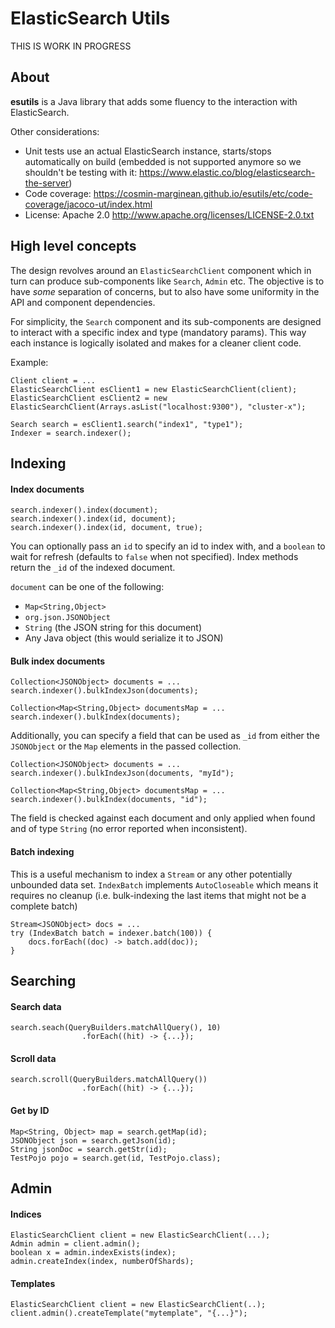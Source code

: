 # ElasticSearch Utils

THIS IS WORK IN PROGRESS

## About
**esutils** is a Java library that adds some fluency to the interaction with ElasticSearch.

Other considerations:
* Unit tests use an actual ElasticSearch instance, starts/stops automatically on build (embedded is not supported anymore so we shouldn't be testing with it: https://www.elastic.co/blog/elasticsearch-the-server)
* Code coverage: https://cosmin-marginean.github.io/esutils/etc/code-coverage/jacoco-ut/index.html
* License: Apache 2.0 http://www.apache.org/licenses/LICENSE-2.0.txt
 
## High level concepts
The design revolves around an `ElasticSearchClient` component which in turn can produce sub-components like `Search`, `Admin` etc.
The objective is to have _some_ separation of concerns, but to also have some uniformity in the API and component dependencies.

For simplicity, the `Search` component and its sub-components are designed to interact with a specific index and type (mandatory params). This way each instance is logically isolated and makes for a cleaner client code. 

Example:
```
Client client = ...
ElasticSearchClient esClient1 = new ElasticSearchClient(client);
ElasticSearchClient esClient2 = new ElasticSearchClient(Arrays.asList("localhost:9300"), "cluster-x");

Search search = esClient1.search("index1", "type1");
Indexer = search.indexer(); 
```

## Indexing
#### Index documents
```
search.indexer().index(document);
search.indexer().index(id, document);
search.indexer().index(id, document, true);
```
You can optionally pass an `id` to specify an id to index with, and a `boolean` to wait for refresh (defaults to `false` when not specified).
Index methods return the `_id` of the indexed document.

`document` can be one of the following:
* `Map<String,Object>`
* `org.json.JSONObject`
* `String` (the JSON string for this document)
* Any Java object (this would serialize it to JSON)

#### Bulk index documents
```
Collection<JSONObject> documents = ...
search.indexer().bulkIndexJson(documents);

Collection<Map<String,Object> documentsMap = ...
search.indexer().bulkIndex(documents);
```

Additionally, you can specify a field that can be used as `_id` from either the `JSONObject` or the `Map` elements in the passed collection.
```
Collection<JSONObject> documents = ...
search.indexer().bulkIndexJson(documents, "myId");

Collection<Map<String,Object> documentsMap = ...
search.indexer().bulkIndex(documents, "id");
```
The field is checked against each document and only applied when found and of type `String` (no error reported when inconsistent).

#### Batch indexing
This is a useful mechanism to index a `Stream` or any other potentially unbounded data set.
`IndexBatch` implements `AutoCloseable` which means it requires no cleanup (i.e. bulk-indexing the last items that might not be a complete batch) 
```
Stream<JSONObject> docs = ...
try (IndexBatch batch = indexer.batch(100)) {
    docs.forEach((doc) -> batch.add(doc));
}
```

## Searching
#### Search data
```
search.seach(QueryBuilders.matchAllQuery(), 10)
                .forEach((hit) -> {...});
```

#### Scroll data
```
search.scroll(QueryBuilders.matchAllQuery())
                .forEach((hit) -> {...});
```

#### Get by ID
```
Map<String, Object> map = search.getMap(id);
JSONObject json = search.getJson(id);
String jsonDoc = search.getStr(id);
TestPojo pojo = search.get(id, TestPojo.class);
```

## Admin
#### Indices
```
ElasticSearchClient client = new ElasticSearchClient(...);
Admin admin = client.admin();
boolean x = admin.indexExists(index);
admin.createIndex(index, numberOfShards);
```
#### Templates
```
ElasticSearchClient client = new ElasticSearchClient(..);
client.admin().createTemplate("mytemplate", "{...}");
```
